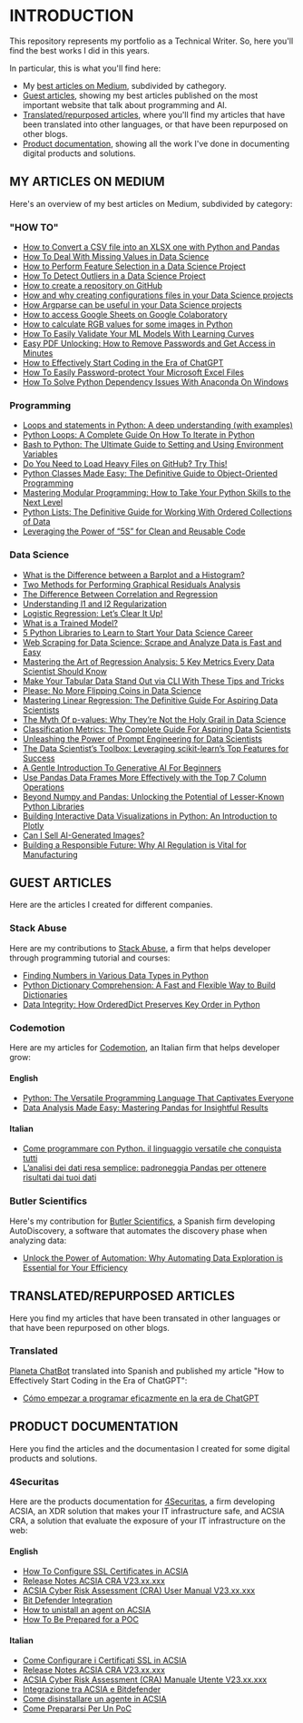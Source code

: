 # **INTRODUCTION**
This repository represents my portfolio as a Technical Writer. So, here you'll find the best works I did in this years.

In particular, this is what you'll find here:
- My [best articles on Medium](#my-articles-on-medium), subdivided by cathegory.
- [Guest articles](#guest-articles), showing my best articles published on the most important website that talk about programming and AI.
- [Translated/repurposed articles](#translatedrepurposed-articles), where you'll find my articles that have been translated into other languages, or that have been repurposed on other blogs.
- [Product documentation](#product-documentation), showing all the work I've done in documenting digital products and solutions.

## **MY ARTICLES ON MEDIUM**
Here's an overview of my best articles on Medium, subdivided by category:

### **"HOW TO"**
- [How to Convert a CSV file into an XLSX one with Python and Pandas](https://towardsdatascience.com/how-to-convert-a-csv-file-into-an-xlsx-one-with-python-and-pandas-27aabc279d69?source=your_stories_page-------------------------------------)
- [How To Deal With Missing Values in Data Science](https://towardsdatascience.com/how-to-deal-with-missing-values-in-data-science-9e5a56fbe928?source=your_stories_page-------------------------------------)
- [How to Perform Feature Selection in a Data Science Project](https://towardsdatascience.com/how-to-perform-feature-selection-in-a-data-science-project-591ba96f86eb)
- [How To Detect Outliers in a Data Science Project](https://towardsdatascience.com/how-to-detect-outliers-in-a-data-science-project-17f39653fb17?source=your_stories_page-------------------------------------)
- [How to create a repository on GitHub](https://blog.devgenius.io/how-to-create-a-repository-on-github-5a5ce219ddba?source=your_stories_page-------------------------------------)
- [How and why creating configurations files in your Data Science projects](https://medium.com/mlearning-ai/how-and-why-creating-configurations-files-in-your-data-science-projects-1821b89cf47b?source=your_stories_page-------------------------------------)
- [How Argparse can be useful in your Data Science projects](https://medium.com/mlearning-ai/how-argparse-can-be-useful-in-your-data-science-projects-ecf02bef3b07?source=your_stories_page-------------------------------------)
- [How to access Google Sheets on Google Colaboratory](https://medium.com/mlearning-ai/how-to-access-google-sheets-on-google-colaboratory-8766b3a0996f?source=your_stories_page-------------------------------------)
- [How to calculate RGB values for some images in Python](https://medium.com/analytics-vidhya/how-to-calculate-rgb-values-for-some-images-in-python-ccf9abcea8f3?source=your_stories_page-------------------------------------)
 - [How To Easily Validate Your ML Models With Learning Curves](https://medium.com/mlearning-ai/how-to-easily-validate-your-ml-models-with-learning-curves-21cc01636083)
 - [Easy PDF Unlocking: How to Remove Passwords and Get Access in Minutes](https://levelup.gitconnected.com/easy-pdf-unlocking-how-to-remove-passwords-and-get-access-in-minutes-ad09ad8f5d38)
 - [How to Effectively Start Coding in the Era of ChatGPT](https://medium.com/towards-data-science/how-to-effectively-start-coding-in-the-era-of-chatgpt-cfc5151e1c42)
 - [How To Easily Password-protect Your Microsoft Excel Files](https://medium.com/gitconnected/how-to-easily-password-protect-your-microsoft-excel-files-95bce30b9a8c)
 - [How To Solve Python Dependency Issues With Anaconda On Windows](https://medium.com/towards-data-science/how-to-solve-python-dependency-issues-with-anaconda-on-windows-d5033c9d2f9a)


### **Programming**
- [Loops and statements in Python: A deep understanding (with examples)](https://towardsdatascience.com/loops-and-statements-in-python-a-deep-understanding-with-examples-2099fc6e37d7?source=your_stories_page-------------------------------------)
- [Python Loops: A Complete Guide On How To Iterate in Python](https://towardsdatascience.com/python-loops-a-complete-guide-on-how-to-iterate-in-python-b29e0d12211d)
- [Bash to Python: The Ultimate Guide to Setting and Using Environment Variables](https://medium.com/codex/bash-to-python-the-ultimate-guide-to-setting-and-using-environment-variables-8535855e2ec4)
- [Do You Need to Load Heavy Files on GitHub? Try This!](https://levelup.gitconnected.com/do-you-need-to-load-heavy-files-on-github-try-this-4fa415eebe1c)
- [Python Classes Made Easy: The Definitive Guide to Object-Oriented Programming](https://towardsdatascience.com/python-classes-made-easy-the-definitive-guide-to-object-oriented-programming-881ed609fb6)
- [Mastering Modular Programming: How to Take Your Python Skills to the Next Level](https://towardsdatascience.com/mastering-modular-programming-how-to-take-your-python-skills-to-the-next-level-ba14339e8429)
- [Python Lists: The Definitive Guide for Working With Ordered Collections of Data](https://towardsdatascience.com/python-lists-the-definitive-guide-for-working-with-ordered-collections-of-data-53b06a194826)
- [Leveraging the Power of “5S” for Clean and Reusable Code](https://towardsdatascience.com/leveraging-the-power-of-5s-for-clean-and-reusable-code-44e1dc466af2)


### **Data Science**
- [What is the Difference between a Barplot and a Histogram?](https://towardsdatascience.com/what-is-the-difference-between-a-barplot-and-a-histogram-e62d0e532e7d)
- [Two Methods for Performing Graphical Residuals Analysis](https://towardsdatascience.com/two-methods-for-performing-graphical-residuals-analysis-6899fd4c78e5)
- [The Difference Between Correlation and Regression](https://towardsdatascience.com/the-difference-between-correlation-and-regression-134a5b367f7c?source=your_stories_page-------------------------------------)
- [Understanding l1 and l2 Regularization](https://towardsdatascience.com/understanding-l1-and-l2-regularization-93918a5ac8d0?source=your_stories_page-------------------------------------)
- [Logistic Regression: Let’s Clear It Up!](https://medium.com/mlearning-ai/logistic-regression-lets-clear-it-up-8bf20e9b328a?source=your_stories_page-------------------------------------)
- [What is a Trained Model?](https://towardsdatascience.com/what-is-a-trained-model-5c872cfa8448?source=your_stories_page-------------------------------------)
- [5 Python Libraries to Learn to Start Your Data Science Career](https://towardsdatascience.com/5-python-libraries-to-learn-to-start-your-data-science-career-2cd24a223431)
- [Web Scraping for Data Science: Scrape and Analyze Data is Fast and Easy](https://medium.com/mlearning-ai/web-scraping-for-data-science-scrape-and-analyze-data-is-fast-and-easy-b5f02c40d2d1)
- [Mastering the Art of Regression Analysis: 5 Key Metrics Every Data Scientist Should Know](https://towardsdatascience.com/mastering-the-art-of-regression-analysis-5-key-metrics-every-data-scientist-should-know-1e2a8a2936f5)
- [Make Your Tabular Data Stand Out via CLI With These Tips and Tricks](https://towardsdatascience.com/make-your-tabular-data-stand-out-via-cli-with-these-tips-and-tricks-a21f276b7ba9)
- [Please: No More Flipping Coins in Data Science](https://towardsdatascience.com/please-no-more-flipping-coins-in-data-science-f21e893d4fbd)
- [Mastering Linear Regression: The Definitive Guide For Aspiring Data Scientists](https://medium.com/towards-data-science/mastering-linear-regression-the-definitive-guide-for-aspiring-data-scientists-7abd37fcb9ed)
- [The Myth Of p-values: Why They’re Not the Holy Grail in Data Science](https://towardsdatascience.com/the-myth-of-p-values-why-theyre-not-the-holy-grail-in-data-science-a6636e27e489)
- [Classification Metrics: The Complete Guide For Aspiring Data Scientists](https://medium.com/towards-data-science/classification-metrics-the-complete-guide-for-aspiring-data-scientists-9f02eab796ae)
- [Unleashing the Power of Prompt Engineering for Data Scientists](https://medium.com/towards-data-science/unleashing-the-power-of-prompt-engineering-for-data-scientists-16b6d1f2bf85)
- [The Data Scientist’s Toolbox: Leveraging scikit-learn’s Top Features for Success](https://towardsdatascience.com/the-data-scientists-toolbox-leveraging-scikit-learn-s-top-features-for-success-d69a899267c5)
- [A Gentle Introduction To Generative AI For Beginners](https://medium.com/towards-data-science/a-gentle-introduction-to-generative-ai-for-beginners-8c8752085900)
- [Use Pandas Data Frames More Effectively with the Top 7 Column Operations](https://towardsdatascience.com/dominate-pandas-data-frames-with-the-top-7-column-operations-2a11521e9e2d)
- [Beyond Numpy and Pandas: Unlocking the Potential of Lesser-Known Python Libraries](https://towardsdatascience.com/beyond-numpy-and-pandas-unlocking-the-potential-of-lesser-known-python-libraries-86d2bdc4d230)
- [Building Interactive Data Visualizations in Python: An Introduction to Plotly](https://towardsdatascience.com/building-interactive-data-visualizations-in-python-an-introduction-to-plotly-3ffdd920fc63)
- [Can I Sell AI-Generated Images?](https://medium.com/mlearning-ai/can-i-sell-ai-generated-images-a5d4619c8e1b)
- [Building a Responsible Future: Why AI Regulation is Vital for Manufacturing](https://medium.com/artificial-corner/building-a-responsible-future-why-ai-regulation-is-vital-for-manufacturing-d123343b91b6)


## **GUEST ARTICLES**
Here are the articles I created for different companies.

### **Stack Abuse**
Here are my contributions to [Stack Abuse](https://stackabuse.com/), a firm that helps developer through programming tutorial and courses:

- [Finding Numbers in Various Data Types in Python](https://stackabuse.com/finding-numbers-in-various-data-types-in-python/)
- [Python Dictionary Comprehension: A Fast and Flexible Way to Build Dictionaries](https://stackabuse.com/python-dictionary-comprehension-a-fast-and-flexible-way-to-build-dictionaries/)
- [Data Integrity: How OrderedDict Preserves Key Order in Python](https://stackabuse.com/data-integrity-how-ordereddict-preserves-key-order-in-python/)


### **Codemotion**
Here are my articles for [Codemotion](https://www.codemotion.com/), an Italian firm that helps developer grow:

#### **English**
- [Python: The Versatile Programming Language That Captivates Everyone](https://www.codemotion.com/magazine/languages/python/)
- [Data Analysis Made Easy: Mastering Pandas for Insightful Results](https://www.codemotion.com/magazine/data-science/data-analysis-made-easy-mastering-pandas-for-insightful-results/)

#### **Italian**
- [Come programmare con Python. il linguaggio versatile che conquista tutti](https://www.codemotion.com/magazine/it/linguaggi-programmazione/programmare-con-python/)
- [L’analisi dei dati resa semplice: padroneggia Pandas per ottenere risultati dai tuoi dati](https://www.codemotion.com/magazine/it/scienza-dei-dati/analisi-dei-dati-pandas/)

### **Butler Scientifics**
Here's my contribution for [Butler Scientifics](https://www.butlerscientifics.com/), a Spanish firm developing AutoDiscovery, a software that automates the discovery phase when analyzing data:

- [Unlock the Power of Automation: Why Automating Data Exploration is Essential for Your Efficiency](https://www.butlerscientifics.com/single-post/unlock-the-power-of-automation-why-automating-data-exploration-is-essential-for-your-efficiency)


## **TRANSLATED/REPURPOSED ARTICLES**
Here you find my articles that have been transated in other languages or that have been repurposed on other blogs.

### **Translated**
[Planeta ChatBot](https://planetachatbot.com/) translated into Spanish and published my article "How to Effectively Start Coding in the Era of ChatGPT":
- [Cómo empezar a programar eficazmente en la era de ChatGPT](https://planetachatbot.com/como-empezar-a-programar-en-era-de-chatgpt/)

## **PRODUCT DOCUMENTATION**
Here you find the articles and the documentasion I created for some digital products and solutions.

### **4Securitas**
Here are the products documentation for [4Securitas](https://4securitas.com/), a firm developing ACSIA, an XDR solution that
makes your IT infrastructure safe, and  ACSIA CRA, a solution that evaluate the exposure of your IT infrastructure
on the web:

#### **English**
- [How To Configure SSL Certificates in ACSIA](https://support.4securitas.com/hc/en-us/articles/12430785987485)
- [Release Notes ACSIA CRA V23.xx.xxx](https://support.4securitas.com/hc/en-us/articles/10365845894429-Release-Notes-ACSIA-CRA-V23-xx-xxx)
- [ACSIA Cyber Risk Assessment (CRA) User Manual V23.xx.xxx](https://support.4securitas.com/hc/en-us/articles/8867552792605-ACSIA-Cyber-Risk-Assessment-CRA-User-Manual-V23-xx-xxx)
- [Bit Defender Integration](https://support.4securitas.com/hc/en-us/articles/8727592213405-Bit-Defender-Integration)
- [How to unistall an agent on ACSIA](https://support.4securitas.com/hc/en-us/articles/9363867420189-How-to-unistall-an-agent-on-ACSIA)
- [How To Be Prepared for a POC](https://support.4securitas.com/hc/en-us/articles/10089564353693-How-To-Be-Prepared-For-a-PoC)

#### **Italian**
- [Come Configurare i Certificati SSL in ACSIA](https://support.4securitas.com/hc/it/articles/12430785987485)
- [Release Notes ACSIA CRA V23.xx.xxx](https://support.4securitas.com/hc/it/articles/10365845894429-Release-Notes-ACSIA-CRA-V23-xx-xxx)
- [ACSIA Cyber Risk Assessment (CRA) Manuale Utente V23.xx.xxx](https://support.4securitas.com/hc/it/articles/8867552792605-ACSIA-Cyber-Risk-Assessment-CRA-User-Manual-V23-xx-xxx)
- [Integrazione tra ACSIA e Bitdefender](https://support.4securitas.com/hc/it/articles/8727592213405-Bit-Defender-Integration)
- [Come disinstallare un agente in ACSIA](https://support.4securitas.com/hc/it/articles/9363867420189-How-to-unistall-an-agent-on-ACSIA)
- [Come Prepararsi Per Un PoC](https://support.4securitas.com/hc/it/articles/10089564353693-How-To-Be-Prepared-For-a-PoC)
